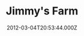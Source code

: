 ---
date: 2012-03-04T20:53:44.000Z
title: Jimmy's Farm
latitude: 52.01974278779758
longitude: 1.1241934269280327
category: checkin
---